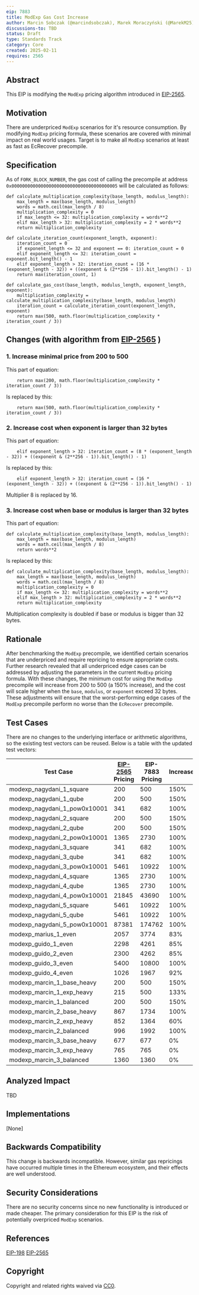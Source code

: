 ```yaml
---
eip: 7883
title: ModExp Gas Cost Increase
author: Marcin Sobczak (@marcindsobczak), Marek Moraczyński (@MarekM25), Marcos Maceo (@stdevMac)
discussions-to: TBD
status: Draft
type: Standards Track
category: Core
created: 2025-02-11
requires: 2565
---
```


## Abstract

This EIP is modifying the `ModExp` pricing algorithm introduced in [EIP-2565](./eip-2565.md).

## Motivation

There are underpriced `ModExp` scenarios for it's resource consumption. By modifying `ModExp` pricing formula, these scenarios are covered with minimal impact on real world usages. Target is to make all `ModExp` scenarios at least as fast as EcRecover precompile.

## Specification

As of `FORK_BLOCK_NUMBER`, the gas cost of calling the precompile at address `0x0000000000000000000000000000000000000005` will be calculated as follows:

```
def calculate_multiplication_complexity(base_length, modulus_length):
    max_length = max(base_length, modulus_length)
    words = math.ceil(max_length / 8)
    multiplication_complexity = 0
    if max_length <= 32: multiplication_complexity = words**2
    elif max_length > 32: multiplication_complexity = 2 * words**2
    return multiplication_complexity

def calculate_iteration_count(exponent_length, exponent):
    iteration_count = 0
    if exponent_length <= 32 and exponent == 0: iteration_count = 0
    elif exponent_length <= 32: iteration_count = exponent.bit_length() - 1
    elif exponent_length > 32: iteration_count = (16 * (exponent_length - 32)) + ((exponent & (2**256 - 1)).bit_length() - 1)
    return max(iteration_count, 1)

def calculate_gas_cost(base_length, modulus_length, exponent_length, exponent):
    multiplication_complexity = calculate_multiplication_complexity(base_length, modulus_length)
    iteration_count = calculate_iteration_count(exponent_length, exponent)
    return max(500, math.floor(multiplication_complexity * iteration_count / 3))
```

## Changes (with algorithm from [EIP-2565](./eip-2565.md) )

### 1. Increase minimal price from 200 to 500

This part of equation:

```
    return max(200, math.floor(multiplication_complexity * iteration_count / 3))
```

Is replaced by this:

```
    return max(500, math.floor(multiplication_complexity * iteration_count / 3))
```

### 2. Increase cost when exponent is larger than 32 bytes

This part of equation:

```
    elif exponent_length > 32: iteration_count = (8 * (exponent_length - 32)) + ((exponent & (2**256 - 1)).bit_length() - 1)
```

Is replaced by this:

```
    elif exponent_length > 32: iteration_count = (16 * (exponent_length - 32)) + ((exponent & (2**256 - 1)).bit_length() - 1)
```

Multiplier 8 is replaced by 16.

### 3. Increase cost when base or modulus is larger than 32 bytes

This part of equation:

```
def calculate_multiplication_complexity(base_length, modulus_length):
    max_length = max(base_length, modulus_length)
    words = math.ceil(max_length / 8)
    return words**2
```

Is replaced by this:

```
def calculate_multiplication_complexity(base_length, modulus_length):
    max_length = max(base_length, modulus_length)
    words = math.ceil(max_length / 8)
    multiplication_complexity = 0
    if max_length <= 32: multiplication_complexity = words**2
    elif max_length > 32: multiplication_complexity = 2 * words**2
    return multiplication_complexity
```

Multiplication complexity is doubled if base or modulus is bigger than 32 bytes.

## Rationale

After benchmarking the `ModExp` precompile, we identified certain scenarios that are underpriced and require repricing to ensure appropriate costs. Further research revealed that all underpriced edge cases can be addressed by adjusting the parameters in the current `ModExp` pricing formula. With these changes, the minimum cost for using the `ModExp` precompile will increase from 200 to 500 (a 150% increase), and the cost will scale higher when the `base`, `modulus`, or `exponent` exceed 32 bytes. These adjustments will ensure that the worst-performing edge cases of the `ModExp` precompile perform no worse than the `EcRecover` precompile.

## Test Cases

There are no changes to the underlying interface or arithmetic algorithms, so the existing test vectors can be reused. Below is a table with the updated test vectors:

| Test Case                    | [EIP-2565](./eip-2565.md) Pricing | EIP-7883 Pricing | Increase |
|------------------------------|-----|-----|----|
| modexp_nagydani_1_square     | 200 | 500 | 150% |
| modexp_nagydani_1_qube       | 200 | 500 | 150% |
| modexp_nagydani_1_pow0x10001 | 341 | 682 | 100% |
| modexp_nagydani_2_square     | 200 | 500 | 150% |
| modexp_nagydani_2_qube       | 200 | 500 | 150% |
| modexp_nagydani_2_pow0x10001 | 1365 | 2730 | 100% |
| modexp_nagydani_3_square     | 341 | 682 | 100% |
| modexp_nagydani_3_qube       | 341 | 682 | 100% |
| modexp_nagydani_3_pow0x10001 | 5461 | 10922 | 100% |
| modexp_nagydani_4_square     | 1365 | 2730 | 100% |
| modexp_nagydani_4_qube       | 1365 | 2730 | 100% |
| modexp_nagydani_4_pow0x10001 | 21845 | 43690 | 100% |
| modexp_nagydani_5_square     | 5461 | 10922 | 100% |
| modexp_nagydani_5_qube       | 5461 | 10922 | 100% |
| modexp_nagydani_5_pow0x10001 | 87381 | 174762 | 100% |
| modexp_marius_1_even         | 2057 | 3774 | 83% |
| modexp_guido_1_even          | 2298 | 4261 | 85% |
| modexp_guido_2_even          | 2300 | 4262 | 85% |
| modexp_guido_3_even          | 5400 | 10800 | 100% |
| modexp_guido_4_even          | 1026 | 1967 | 92% |
| modexp_marcin_1_base_heavy   | 200 | 500 | 150% |
| modexp_marcin_1_exp_heavy    | 215 | 500 | 133% |
| modexp_marcin_1_balanced     | 200 | 500 | 150% |
| modexp_marcin_2_base_heavy   | 867 | 1734 | 100% |
| modexp_marcin_2_exp_heavy    | 852 | 1364 | 60% |
| modexp_marcin_2_balanced     | 996 | 1992 | 100% |
| modexp_marcin_3_base_heavy   | 677 | 677 | 0% |
| modexp_marcin_3_exp_heavy    | 765 | 765 | 0% |
| modexp_marcin_3_balanced     | 1360 | 1360 | 0% |

## Analyzed Impact

TBD

## Implementations

[None]

## Backwards Compatibility

This change is backwards incompatible. However, similar gas repricings have occurred multiple times in the Ethereum ecosystem, and their effects are well understood.

## Security Considerations

There are no security concerns since no new functionality is introduced or made cheaper. The primary consideration for this EIP is the risk of potentially overpriced `ModExp` scenarios.

## References

[EIP-198](./eip-198.md) 
[EIP-2565](./eip-2565.md) 

## Copyright

Copyright and related rights waived via [CC0](../LICENSE.md).

